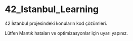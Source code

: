 # 42_Istanbul_Learning
42 İstanbul projesindeki konuların kod çözümleri.

Lütfen Mantık hataları ve optimizasyonlar için uyarı yapınız.
